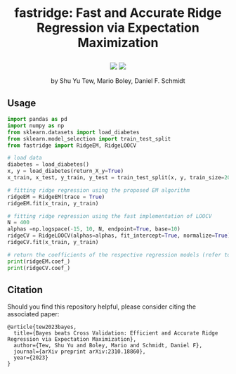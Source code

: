 # <p align="center"> fastridge: Fast and Accurate Ridge Regression via Expectation Maximization </p>

<p align="center">
    <a href="https://neurips.cc/virtual/2023/poster/72106"><img src="https://img.shields.io/badge/NeurIPS%202023-916ba4"></a>
    <a href="https://arxiv.org/abs/2310.18860"><img src="https://img.shields.io/badge/arXiv-2310.18860-b31b1b"></a>
</p>

<p align="center"> by Shu Yu Tew, Mario Boley, Daniel F. Schmidt </p>

## Usage
```python
import pandas as pd
import numpy as np
from sklearn.datasets import load_diabetes
from sklearn.model_selection import train_test_split
from fastridge import RidgeEM, RidgeLOOCV

# load data
diabetes = load_diabetes()
x, y = load_diabetes(return_X_y=True)
x_train, x_test, y_train, y_test = train_test_split(x, y, train_size=20, shuffle=True, random_state=180)

# fitting ridge regression using the proposed EM algorithm
ridgeEM = RidgeEM(trace = True)
ridgeEM.fit(x_train, y_train)

# fitting ridge regression using the fast implementation of LOOCV
N = 400
alphas =np.logspace(-15, 10, N, endpoint=True, base=10)
ridgeCV = RidgeLOOCV(alphas=alphas, fit_intercept=True, normalize=True)
ridgeCV.fit(x_train, y_train)

# return the coefficients of the respective regression models (refer to the code documentation for more details on additional return values)
print(ridgeEM.coef_)
print(ridgeCV.coef_)

```


## Citation
Should you find this repository helpful, please consider citing the associated paper:
```
@article{tew2023bayes,
  title={Bayes beats Cross Validation: Efficient and Accurate Ridge Regression via Expectation Maximization},
  author={Tew, Shu Yu and Boley, Mario and Schmidt, Daniel F},
  journal={arXiv preprint arXiv:2310.18860},
  year={2023}
}
```
